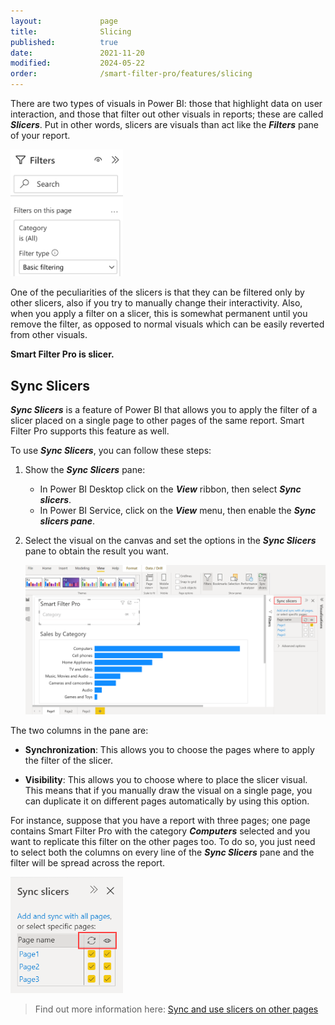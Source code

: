 ```yaml
---
layout:             page
title:              Slicing
published:          true
date:               2021-11-20
modified:           2024-05-22
order:              /smart-filter-pro/features/slicing
---
```


There are two types of visuals in Power BI: those that highlight data on user interaction, and those that filter out other visuals in reports; these are called ***Slicers***. Put in other words, slicers are visuals than act like the ***Filters*** pane of your report. 

<img src="images/filter-pane.png" width="180">

One of the peculiarities of the slicers is that they can be filtered only by other slicers, also if you try to manually change their interactivity. Also, when you apply a filter on a slicer, this is somewhat permanent until you remove the filter, as opposed to normal visuals which can be easily reverted from other visuals.

**Smart Filter Pro is slicer.**

## Sync Slicers

***Sync Slicers*** is a feature of Power BI that allows you to apply the filter of a slicer placed on a single page to other pages of the same report. Smart Filter Pro supports this feature as well. 

To use ***Sync Slicers***, you can follow these steps:

1. Show the ***Sync Slicers*** pane:
    - In Power BI Desktop click on the ***View*** ribbon, then select ***Sync slicers***.
    - In Power BI Service, click on the ***View*** menu, then enable the ***Sync slicers pane***.

2. Select the visual on the canvas and set the options in the ***Sync Slicers*** pane to obtain the result you want.

    <img src="images/sync-slicers-1.png" width="850">   

The two columns in the pane are: 

- **Synchronization**: This allows you to choose the pages where to apply the filter of the slicer. 

- **Visibility**: This allows you to choose where to place the slicer visual. This means that if you manually draw the visual on a single page, you can duplicate it on different pages automatically by using this option.

For instance, suppose that you have a report with three pages; one page contains Smart Filter Pro with the category ***Computers*** selected and you want to replicate this filter on the other pages too. To do so, you just need to select both the columns on every line of the ***Sync Slicers*** pane and the filter will be spread across the report.

<img src="images/sync-slicers-2.png" width="180">   

> Find out more information here: [Sync and use slicers on other pages](https://learn.microsoft.com/en-us/power-bi/visuals/power-bi-visualization-slicers#sync-and-use-slicers-on-other-pages)